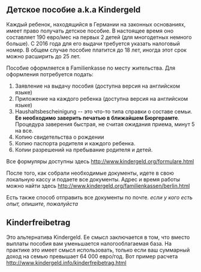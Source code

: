 ## Детское пособие a.k.a Kindergeld
Каждый ребенок, находящийся в Германии на законных основаниях, имеет право получать детское пособие. В настоящее время оно составляет 190 евро/мес на первых 2 детей (для многодетных немного больше). C 2016 года для его выдачи требуется указать налоговый номер. В общем случае пособие платится до 18 лет, иногда этот срок можно расширить до 25 лет.

Пособие оформляется в Familienkasse по месту жительства. Для оформления потребуется подать:

1. Заявление на выдачу пособия (доступна версия на английском языке)
1. Приложение на каждого ребенка (доступна версия на английском языке)
1. Haushaltsbescheinigung -- это что-то типа справки о составе семьи. **Ее необходимо заверить печатью в ближайшем Бюргерамте**.
Процедура заверения быстрая, не считая ожидания приема, минут 5 на все.
1. Копию свидетельства о рождении
1. Копию паспорта родителя и каждого ребенка.
1. Копии разрешений на пребывание родителя и детей.

Все формуляры доступны здесь http://www.kindergeld.org/formulare.html

После того, как собрали необходимые документы, идете в свою локальную кассу и подаете все документы.
Адрес и время работы можно найти здесь http://www.kindergeld.org/familienkassen/berlin.html

Есть также способ отправить все документы по почте. _если у кого есть опыт, опишите, пожалуйста_

## Kinderfreibetrag
Это альтернатива Kindergeld. Еe смысл заключается в том, что вместо выплаты пособия вам уменьшается налогооблагаемая база.
На практике это имеет смысл использовать, только если ваш суммарный доход на семью превышает 64 000 евро/год.
Вот пример расчета http://www.kindergeld.info/kinderfreibetrag.html
